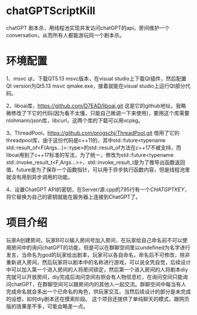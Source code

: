 # chatGPTScriptKill
chatGPT 剧本杀，用线程池实现并发访问chatGPT的api，房间维护一个conversation，从而所有人都能游玩同一个剧本杀。
# 环境配置
1、msvc qt，下载QT5.13 msvc版本，在visual studio上下载Qt插件，然后配置Qt version为Qt5.13 msvc qmake.exe，接着就能在visual studio上运行Qt部分代码。

2、liboai库，https://github.com/D7EAD/liboai.git 这是它的github地址，我略微修改了下它的代码(因为看不太懂，只能自己微调一下来使用)，要用这个库需要nlohmann/json库，libcurl，这两个库的下载可以用vcpkg。

3、ThreadPool，https://github.com/progschj/ThreadPool.git 借用了它的threadpool库，由于这份代码是c++11的，其中std::future<typename std::result_of<F(Args...)>::type>的std::result_of方法在c++17不被支持，而liboai用到了c++17标准的写法，为了统一，修改为std::future<typename std::invoke_result_t<F,Args...>>，std::invoke_result_t是为了推导出函数返回值，future是为了保存一个函数指针，可以用于异步执行函数内容，但是线程池里就没有用到异步调用的功能。

4、设置ChatGPT API的密钥，在Server/源.cpp的795行有一个$CHATGPTKEY$，将它替换为自己的密钥就能在服务器上连接到ChatGPT了。

# 项目介绍
玩家A创建房间，玩家B可以输入房间号加入房间，在玩家给自己命名前不可以使用房间中的询问chatGPT的功能，但是可以在群聊空间里以undefined为名字进行发言，当命名为god的玩家给出剧本，玩家可以各自命名，命名后不可修改，除非重新进入房间，然后玩家将以剧本中的名称进行游戏，可以说全凭自觉，后续设计中可以加入第一个进入房间的人将房间锁定，然后第一个进入房间的人将剧本diy完就可以开放房间，diy完成后询问空间右侧会有人物信息栏，在询问空间只能询问chatGPT，在群聊空间可以跟房间内的其他人一起交流。群聊空间中每当有人完成命名就会多出一个已命名的角色，供玩家交互。当然后续设计的部分是未完成的设想，如何diy剧本还在摸索阶段。
这个项目还提供了单纯聊天的模式，跟网页版的效果差不多，可能会略差一点。
